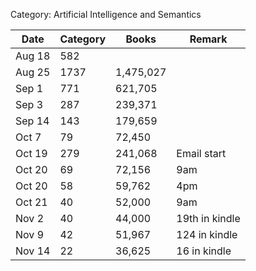 Category: Artificial Intelligence and Semantics

   | Date   | Category  | Books     | Remark |
   |--------|-----------|-----------|--------|
   | Aug 18 | 582       |           |        |
   | Aug 25 | 1737      | 1,475,027 |        |
   | Sep 1  | 771       | 621,705   |        |
   | Sep 3  | 287       | 239,371   |        |
   | Sep 14 | 143       | 179,659   |        |
   | Oct 7  | 79        |  72,450   |        |
   | Oct 19 | 279       |  241,068  | Email start |
   | Oct 20 | 69        | 72,156    | 9am      |
   | Oct 20 | 58        | 59,762    | 4pm      | 
   | Oct 21 | 40        | 52,000    | 9am      |
   | Nov 2  | 40        | 44,000    | 19th in kindle        |
   | Nov 9  | 42        | 51,967    | 124 in kindle         |
   | Nov 14 | 22        | 36,625    | 16 in kindle |
   
   
